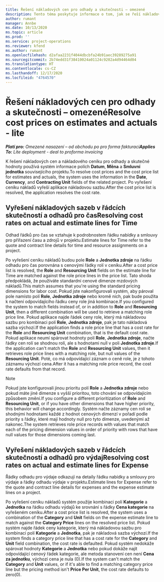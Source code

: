 ```yaml
---
title: Řešení nákladových cen pro odhady a skutečnosti – omezené
description: Tento téma poskytuje informace o tom, jak se řeší nákladové ceny pro odhady a skutečné hodnoty.
author: rumant
manager: Annbe
ms.date: 10/13/2020
ms.topic: article
ms.prod: ''
ms.service: project-operations
ms.reviewer: kfend
ms.author: rumant
ms.openlocfilehash: d2afaa2231f4044dbcbfa24b91aec39289275a91
ms.sourcegitcommit: 2b74edd31f38410024a01124c9202a4d94464d04
ms.translationtype: HT
ms.contentlocale: cs-CZ
ms.lasthandoff: 12/17/2020
ms.locfileid: "4764570"
---
```

# <a name="resolve-cost-prices-on-estimates-and-actuals---lite"></a><span data-ttu-id="2f1df-103">Řešení nákladových cen pro odhady a skutečnosti – omezené</span><span class="sxs-lookup"><span data-stu-id="2f1df-103">Resolve cost prices on estimates and actuals - lite</span></span>

<span data-ttu-id="2f1df-104">_**Platí pro:** Omezené nasazení – od obchodu po pro forma fakturaci_</span><span class="sxs-lookup"><span data-stu-id="2f1df-104">_**Applies To:** Lite deployment - deal to proforma invoicing_</span></span>

<span data-ttu-id="2f1df-105">K řešení nákladových cen a nákladového ceníku pro odhady a skutečné hodnoty používá systém informace polích **Datum**, **Měna** a **Smluvní jednotka** souvisejícího projektu.</span><span class="sxs-lookup"><span data-stu-id="2f1df-105">To resolve cost prices and the cost price list for estimates and actuals, the system uses the information in the **Date**, **Currency**, and **Contracting Unit** fields of the related project.</span></span> <span data-ttu-id="2f1df-106">Po vyřešení ceníku nákladů vyřeší aplikace nákladovou sazbu.</span><span class="sxs-lookup"><span data-stu-id="2f1df-106">After the cost price list is resolved, the application resolves the cost rate.</span></span>

## <a name="resolving-cost-rates-on-actual-and-estimate-lines-for-time"></a><span data-ttu-id="2f1df-107">Vyřešení nákladových sazeb v řádcích skutečností a odhadů pro čas</span><span class="sxs-lookup"><span data-stu-id="2f1df-107">Resolving cost rates on actual and estimate lines for Time</span></span>

<span data-ttu-id="2f1df-108">Odhad řádků pro čas se vztahuje k podrobnostem řádku nabídky a smlouvy pro přiřazení času a zdrojů v projektu.</span><span class="sxs-lookup"><span data-stu-id="2f1df-108">Estimate lines for Time refer to the quote and contract line details for time and resource assignments on a project.</span></span>

<span data-ttu-id="2f1df-109">Po vyřešení ceníku nákladů budou pole **Role** a **Jednotka zdroje** na řádku odhadu pro čas porovnána s cenovými řádky rolí v ceníku.</span><span class="sxs-lookup"><span data-stu-id="2f1df-109">After a cost price list is resolved, the **Role** and **Resourcing Unit** fields on the estimate line for Time are matched against the role price lines in the price list.</span></span> <span data-ttu-id="2f1df-110">Tato shoda předpokládá, že používáte standardní cenové dimenze mzdových nákladů.</span><span class="sxs-lookup"><span data-stu-id="2f1df-110">This match assumes that you're using the standard pricing dimensions for labor cost.</span></span> <span data-ttu-id="2f1df-111">Pokud jste nakonfigurovali systém, aby pároval pole namísto polí **Role**, **Jednotka zdroje** nebo kromě nich, pak bude použita k načtení odpovídajícího řádku ceny role jiná kombinace.</span><span class="sxs-lookup"><span data-stu-id="2f1df-111">If you configured the system to match fields instead of, or in addition to **Role** and **Resourcing Unit**, then a different combination will be used to retrieve a matching role price line.</span></span> <span data-ttu-id="2f1df-112">Pokud aplikace najde řádek ceny role, který má nákladovou sazbu pro kombinaci polí **Role**, **Jednotka zdroje**, pak je tato nákladová sazba výchozí.</span><span class="sxs-lookup"><span data-stu-id="2f1df-112">If the application finds a role price line that has a cost rate for the **Role** and **Resourcing Unit** combination, that is the default cost rate.</span></span> <span data-ttu-id="2f1df-113">Pokud aplikace neumí spárovat hodnoty polí **Role**, **Jednotka zdroje**, načte řádky cen rolí se shodnou rolí, ale s hodnotami null v poli **Jednotka zdroje**.</span><span class="sxs-lookup"><span data-stu-id="2f1df-113">If the application can't match the **Role** and **Resourcing Unit** values, then it retrieves role price lines with a matching role, but null values of the **Resourcing Unit**.</span></span> <span data-ttu-id="2f1df-114">Poté, co má odpovídající záznam o ceně role, je z tohoto záznamu výchozí cena.</span><span class="sxs-lookup"><span data-stu-id="2f1df-114">After it has a matching role price record, the cost rate defaults from that record.</span></span> 

> [!NOTE]
> <span data-ttu-id="2f1df-115">Pokud jste konfigurovali jinou prioritu polí **Role** a **Jednotka zdroje** nebo pokud máte jiné dimenze s vyšší prioritou, toto chování se odpovídajícím způsobem změní.</span><span class="sxs-lookup"><span data-stu-id="2f1df-115">If you configure a different prioritization of **Role** and **Resourcing Unit**, or if you have other dimensions that have higher priority, this behavior will change accordingly.</span></span> <span data-ttu-id="2f1df-116">Systém načte záznamy cen rolí se shodnými hodnotami každé z hodnot cenových dimenzí v pořadí podle priority s řádky, které mají hodnoty null pro tyto dimenze, uvedenými až nakonec.</span><span class="sxs-lookup"><span data-stu-id="2f1df-116">The system retrieves role price records with values that match each of the pricing dimension values in order of priority with rows that have null values for those dimensions coming last.</span></span>

## <a name="resolving-cost-rates-on-actual-and-estimate-lines-for-expense"></a><span data-ttu-id="2f1df-117">Vyřešení nákladových sazeb v řádcích skutečností a odhadů pro výdaj</span><span class="sxs-lookup"><span data-stu-id="2f1df-117">Resolving cost rates on actual and estimate lines for Expense</span></span>

<span data-ttu-id="2f1df-118">Řádky odhadu pro výdaje odkazují na detaily řádku nabídky a smlouvy pro výdaje a řádky odhadu výdaje v projektu.</span><span class="sxs-lookup"><span data-stu-id="2f1df-118">Estimate lines for Expense refer to the quote and contract line details for expenses and the expense estimate lines on a project.</span></span>

<span data-ttu-id="2f1df-119">Po vyřešení ceníku nákladů systém použije kombinaci polí **Kategorie** a **Jednotka** na řádku odhadu výdajů ke srovnání s řádky **Cena kategorie** na vyřešeném ceníku.</span><span class="sxs-lookup"><span data-stu-id="2f1df-119">After a cost price list is resolved, the system uses a combination of the **Category** and **Unit** fields on the expense estimate line to match against the **Category Price** lines on the resolved price list.</span></span> <span data-ttu-id="2f1df-120">Pokud systém najde řádek ceny kategorie, který má nákladovou sazbu pro kombinaci polí **Kategorie** a **Jednotka**, pak je nákladová sazba výchozí.</span><span class="sxs-lookup"><span data-stu-id="2f1df-120">If the system finds a category price line that has a cost rate for the **Category** and **Unit** field combination, the cost rate is defaulted.</span></span> <span data-ttu-id="2f1df-121">Pokud systém nedokáže spárovat hodnoty **Kategorie** a **Jednotka** nebo pokud dokáže najít odpovídající cenový řádek kategorie, ale metoda stanovení cen není **Cena za jednotku**, výchozí cena je nula (0).</span><span class="sxs-lookup"><span data-stu-id="2f1df-121">If the system can't match the **Category** and **Unit** values, or if it's able to find a matching category price line but the pricing method isn't **Price Per Unit**, the cost rate defaults to zero(0).</span></span>

